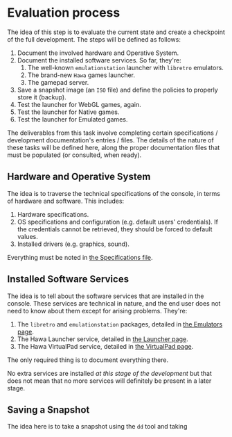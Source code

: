 # Evaluation process
The idea of this step is to evaluate the current state and create a checkpoint of the full development. The steps will be defined as follows:

1. Document the involved hardware and Operative System.
2. Document the installed software services. So far, they're:
	1. The well-known `emulationstation` launcher with `libretro` emulators.
	2. The brand-new `Hawa` games launcher.
	3. The gamepad server.
3. Save a snapshot image (an `ISO` file) and define the policies to properly store it (backup).
4. Test the launcher for WebGL games, again.
5. Test the launcher for Native games.
6. Test the launcher for Emulated games.

The deliverables from this task involve completing certain specifications / development documentation's entries / files. The details of the nature of these tasks will be defined here, along the proper documentation files that must be populated (or consulted, when ready).
## Hardware and Operative System
The idea is to traverse the technical specifications of the console, in terms of hardware and software. This includes:

1. Hardware specifications.
2. OS specifications and configuration (e.g. default users' credentials). If the credentials cannot be retrieved, they should be forced to default values.
3. Installed drivers (e.g. graphics, sound).

Everything must be noted in [the Specifications file](Documentation/Specifications).
## Installed Software Services
The idea is to tell about the software services that are installed in the console. These services are technical in nature, and the end user does not need to know about them except for arising problems. They're:

1. The `libretro` and `emulationstation` packages, detailed in [the Emulators page](Documentation/Development/Services/Emulators).
2. The Hawa Launcher service, detailed in [the Launcher page](Documentation/Development/Services/Launcher).
3. The Hawa VirtualPad service, detailed in [the VirtualPad page](Documentation/Development/Services/VirtualPad).

The only required thing is to document everything there.

No extra services are installed _at this stage of the development_ but that does not mean that no more services will definitely be present in a later stage.
## Saving a Snapshot
The idea here is to take a snapshot using the `dd` tool and taking